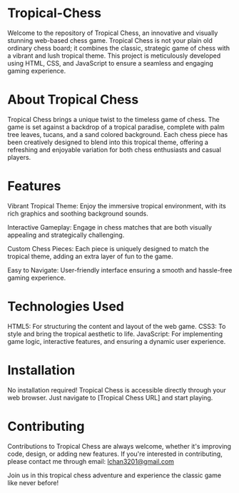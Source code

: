 # Tropical-Chess
Welcome to the repository of Tropical Chess, an innovative and visually stunning web-based chess game. Tropical Chess is not your plain old ordinary chess board; it combines the classic, strategic game of chess with a vibrant and lush tropical theme. This project is meticulously developed using HTML, CSS, and JavaScript to ensure a seamless and engaging gaming experience.

# About Tropical Chess
Tropical Chess brings a unique twist to the timeless game of chess. The game is set against a backdrop of a tropical paradise, complete with palm tree leaves, tucans, and a sand colored background. Each chess piece has been creatively designed to blend into this tropical theme, offering a refreshing and enjoyable variation for both chess enthusiasts and casual players.

# Features
Vibrant Tropical Theme: Enjoy the immersive tropical environment, with its rich graphics and soothing background sounds.

Interactive Gameplay: Engage in chess matches that are both visually appealing and strategically challenging.

Custom Chess Pieces: Each piece is uniquely designed to match the tropical theme, adding an extra layer of fun to the game.

Easy to Navigate: User-friendly interface ensuring a smooth and hassle-free gaming experience.

# Technologies Used

HTML5: For structuring the content and layout of the web game.
CSS3: To style and bring the tropical aesthetic to life.
JavaScript: For implementing game logic, interactive features, and ensuring a dynamic user experience.

# Installation
No installation required! Tropical Chess is accessible directly through your web browser. Just navigate to [Tropical Chess URL] and start playing.

# Contributing
Contributions to Tropical Chess are always welcome, whether it's improving code, design, or adding new features. If you're interested in contributing, please contact me through email: lchan3201@gmail.com

Join us in this tropical chess adventure and experience the classic game like never before!
